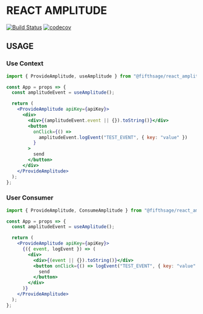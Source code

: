 # REACT AMPLITUDE

[![Build Status](https://travis-ci.org/fifthsage/react_amplitude.svg?branch=master)](https://travis-ci.org/fifthsage/react_amplitude)
[![codecov](https://codecov.io/gh/fifthsage/react_amplitude/branch/master/graph/badge.svg)](https://codecov.io/gh/fifthsage/react_amplitude)

## USAGE

### Use Context

```jsx
import { ProvideAmplitude, useAmplitude } from "@fifthsage/react_amplitude";

const App = props => {
  const amplitudeEvent = useAmplitude();

  return (
    <ProvideAmplitude apiKey={apiKey}>
      <div>
        <div>{(amplitudeEvent.event || {}).toString()}</div>
        <button
          onClick={() =>
            amplitudeEvent.logEvent("TEST_EVENT", { key: "value" })
          }
        >
          send
        </button>
      </div>
    </ProvideAmplitude>
  );
};
```

### User Consumer

```jsx
import { ProvideAmplitude, ConsumeAmplitude } from "@fifthsage/react_amplitude";

const App = props => {
  const amplitudeEvent = useAmplitude();

  return (
    <ProvideAmplitude apiKey={apiKey}>
      {({ event, logEvent }) => (
        <div>
          <div>{(event || {}).toString()}</div>
          <button onClick={() => logEvent("TEST_EVENT", { key: "value" })}>
            send
          </button>
        </div>
      )}
    </ProvideAmplitude>
  );
};
```
